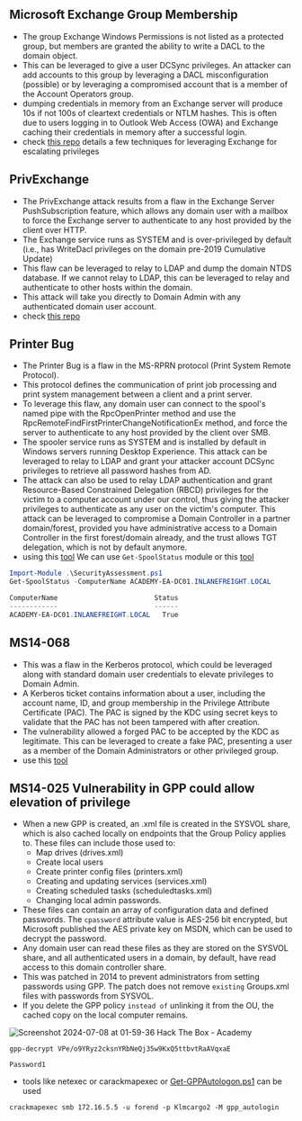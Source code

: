 
## Microsoft Exchange Group Membership

- The group Exchange Windows Permissions is not listed as a protected group, but members are granted the ability to write a DACL to the domain object.
- This can be leveraged to give a user DCSync privileges. An attacker can add accounts to this group by leveraging a DACL misconfiguration (possible) or by leveraging a compromised account that is a member of the Account Operators group.
- dumping credentials in memory from an Exchange server will produce 10s if not 100s of cleartext credentials or NTLM hashes. This is often due to users logging in to Outlook Web Access (OWA) and Exchange caching their credentials in memory after a successful login.
- check [this repo](https://github.com/gdedrouas/Exchange-AD-Privesc) details a few techniques for leveraging Exchange for escalating privileges 


## PrivExchange
- The PrivExchange attack results from a flaw in the Exchange Server PushSubscription feature, which allows any domain user with a mailbox to force the Exchange server to authenticate to any host provided by the client over HTTP.
- The Exchange service runs as SYSTEM and is over-privileged by default (i.e., has WriteDacl privileges on the domain pre-2019 Cumulative Update)
- This flaw can be leveraged to relay to LDAP and dump the domain NTDS database. If we cannot relay to LDAP, this can be leveraged to relay and authenticate to other hosts within the domain.
- This attack will take you directly to Domain Admin with any authenticated domain user account.
- check [this repo](https://github.com/dirkjanm/PrivExchange)

## Printer Bug
- The Printer Bug is a flaw in the MS-RPRN protocol (Print System Remote Protocol).
- This protocol defines the communication of print job processing and print system management between a client and a print server.
- To leverage this flaw, any domain user can connect to the spool's named pipe with the RpcOpenPrinter method and use the RpcRemoteFindFirstPrinterChangeNotificationEx method, and force the server to authenticate to any host provided by the client over SMB.
- The spooler service runs as SYSTEM and is installed by default in Windows servers running Desktop Experience. This attack can be leveraged to relay to LDAP and grant your attacker account DCSync privileges to retrieve all password hashes from AD.
- The attack can also be used to relay LDAP authentication and grant Resource-Based Constrained Delegation (RBCD) privileges for the victim to a computer account under our control, thus giving the attacker privileges to authenticate as any user on the victim's computer. This attack can be leveraged to compromise a Domain Controller in a partner domain/forest, provided you have administrative access to a Domain Controller in the first forest/domain already, and the trust allows TGT delegation, which is not by default anymore.
- using this [tool](http://web.archive.org/web/20200919080216/https://github.com/cube0x0/Security-Assessment) We can use `Get-SpoolStatus` module or this [tool](https://github.com/NotMedic/NetNTLMtoSilverTicket)

```powershell
Import-Module .\SecurityAssessment.ps1
Get-SpoolStatus -ComputerName ACADEMY-EA-DC01.INLANEFREIGHT.LOCAL

ComputerName                        Status
------------                        ------
ACADEMY-EA-DC01.INLANEFREIGHT.LOCAL   True 
```

## MS14-068
- This was a flaw in the Kerberos protocol, which could be leveraged along with standard domain user credentials to elevate privileges to Domain Admin.
- A Kerberos ticket contains information about a user, including the account name, ID, and group membership in the Privilege Attribute Certificate (PAC). The PAC is signed by the KDC using secret keys to validate that the PAC has not been tampered with after creation.
- The vulnerability allowed a forged PAC to be accepted by the KDC as legitimate. This can be leveraged to create a fake PAC, presenting a user as a member of the Domain Administrators or other privileged group.
- use this [tool](https://github.com/SecWiki/windows-kernel-exploits/tree/master/MS14-068/pykek)

## MS14-025 Vulnerability in GPP could allow elevation of privilege
- When a new GPP is created, an .xml file is created in the SYSVOL share, which is also cached locally on endpoints that the Group Policy applies to. These files can include those used to:
  - Map drives (drives.xml)
  - Create local users
  - Create printer config files (printers.xml)
  - Creating and updating services (services.xml)
  - Creating scheduled tasks (scheduledtasks.xml)
  - Changing local admin passwords.
- These files can contain an array of configuration data and defined passwords. The `cpassword` attribute value is AES-256 bit encrypted, but Microsoft published the AES private key on MSDN, which can be used to decrypt the password.
- Any domain user can read these files as they are stored on the SYSVOL share, and all authenticated users in a domain, by default, have read access to this domain controller share. 
- This was patched in 2014 to prevent administrators from setting passwords using GPP. The patch does not remove `existing` Groups.xml files with passwords from SYSVOL.
- If you delete the GPP policy `instead of` unlinking it from the OU, the cached copy on the local computer remains.

![Screenshot 2024-07-08 at 01-59-36 Hack The Box - Academy](https://github.com/kiro6/penetration-testing-notes/assets/57776872/8bd50f57-cf25-4deb-b37e-1237b2ca19fd)


```shell
gpp-decrypt VPe/o9YRyz2cksnYRbNeQj35w9KxQ5ttbvtRaAVqxaE

Password1
```


- tools like netexec or carackmapexec or [Get-GPPAutologon.ps1](https://github.com/PowerShellMafia/PowerSploit/blob/master/Exfiltration/Get-GPPAutologon.ps1) can be used 
```shell
crackmapexec smb 172.16.5.5 -u forend -p Klmcargo2 -M gpp_autologin
```
